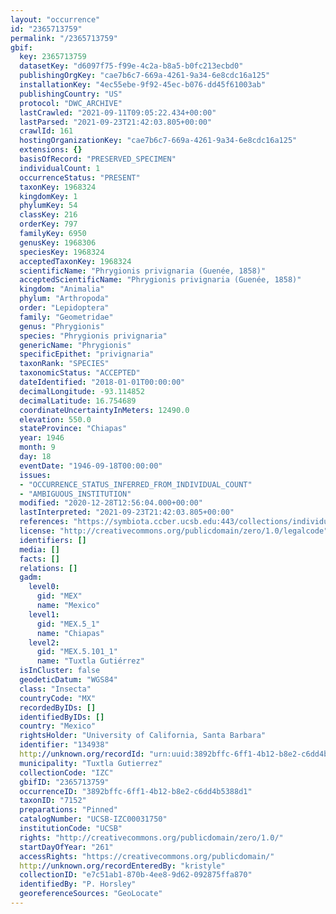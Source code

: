 ```yaml
---
layout: "occurrence"
id: "2365713759"
permalink: "/2365713759"
gbif:
  key: 2365713759
  datasetKey: "d6097f75-f99e-4c2a-b8a5-b0fc213ecbd0"
  publishingOrgKey: "cae7b6c7-669a-4261-9a34-6e8cdc16a125"
  installationKey: "4ec55ebe-9f92-45ec-b076-dd45f61003ab"
  publishingCountry: "US"
  protocol: "DWC_ARCHIVE"
  lastCrawled: "2021-09-11T09:05:22.434+00:00"
  lastParsed: "2021-09-23T21:42:03.805+00:00"
  crawlId: 161
  hostingOrganizationKey: "cae7b6c7-669a-4261-9a34-6e8cdc16a125"
  extensions: {}
  basisOfRecord: "PRESERVED_SPECIMEN"
  individualCount: 1
  occurrenceStatus: "PRESENT"
  taxonKey: 1968324
  kingdomKey: 1
  phylumKey: 54
  classKey: 216
  orderKey: 797
  familyKey: 6950
  genusKey: 1968306
  speciesKey: 1968324
  acceptedTaxonKey: 1968324
  scientificName: "Phrygionis privignaria (Guenée, 1858)"
  acceptedScientificName: "Phrygionis privignaria (Guenée, 1858)"
  kingdom: "Animalia"
  phylum: "Arthropoda"
  order: "Lepidoptera"
  family: "Geometridae"
  genus: "Phrygionis"
  species: "Phrygionis privignaria"
  genericName: "Phrygionis"
  specificEpithet: "privignaria"
  taxonRank: "SPECIES"
  taxonomicStatus: "ACCEPTED"
  dateIdentified: "2018-01-01T00:00:00"
  decimalLongitude: -93.114852
  decimalLatitude: 16.754689
  coordinateUncertaintyInMeters: 12490.0
  elevation: 550.0
  stateProvince: "Chiapas"
  year: 1946
  month: 9
  day: 18
  eventDate: "1946-09-18T00:00:00"
  issues:
  - "OCCURRENCE_STATUS_INFERRED_FROM_INDIVIDUAL_COUNT"
  - "AMBIGUOUS_INSTITUTION"
  modified: "2020-12-28T12:56:04.000+00:00"
  lastInterpreted: "2021-09-23T21:42:03.805+00:00"
  references: "https://symbiota.ccber.ucsb.edu:443/collections/individual/index.php?occid=134938"
  license: "http://creativecommons.org/publicdomain/zero/1.0/legalcode"
  identifiers: []
  media: []
  facts: []
  relations: []
  gadm:
    level0:
      gid: "MEX"
      name: "Mexico"
    level1:
      gid: "MEX.5_1"
      name: "Chiapas"
    level2:
      gid: "MEX.5.101_1"
      name: "Tuxtla Gutiérrez"
  isInCluster: false
  geodeticDatum: "WGS84"
  class: "Insecta"
  countryCode: "MX"
  recordedByIDs: []
  identifiedByIDs: []
  country: "Mexico"
  rightsHolder: "University of California, Santa Barbara"
  identifier: "134938"
  http://unknown.org/recordId: "urn:uuid:3892bffc-6ff1-4b12-b8e2-c6dd4b5388d1"
  municipality: "Tuxtla Gutierrez"
  collectionCode: "IZC"
  gbifID: "2365713759"
  occurrenceID: "3892bffc-6ff1-4b12-b8e2-c6dd4b5388d1"
  taxonID: "7152"
  preparations: "Pinned"
  catalogNumber: "UCSB-IZC00031750"
  institutionCode: "UCSB"
  rights: "http://creativecommons.org/publicdomain/zero/1.0/"
  startDayOfYear: "261"
  accessRights: "https://creativecommons.org/publicdomain/"
  http://unknown.org/recordEnteredBy: "kristyle"
  collectionID: "e7c51ab1-870b-4ee8-9d62-092875ffa870"
  identifiedBy: "P. Horsley"
  georeferenceSources: "GeoLocate"
---
```


